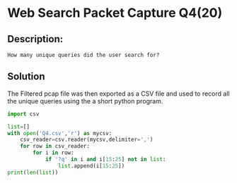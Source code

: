 # Web Search Packet Capture Q4(20)

## Description:
	How many unique queries did the user search for?

## Solution

The Filtered pcap file was then exported as a CSV file and used to record all the unique queries using the a short python program.

```python
import csv

list=[]
with open('Q4.csv','r') as mycsv:
	csv_reader=csv.reader(mycsv,delimiter=',')
	for row in csv_reader:
		for i in row:
			if '?q' in i and i[15:25] not in list:
				list.append(i[15:25])
print(len(list))
```				


